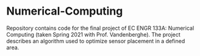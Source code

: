 # Numerical-Computing
Repository contains code for the final project of EC ENGR 133A: Numerical Computing (taken Spring 2021 with Prof. Vandenberghe). The project describes an algorithm used to optimize sensor placement in a defined area.

